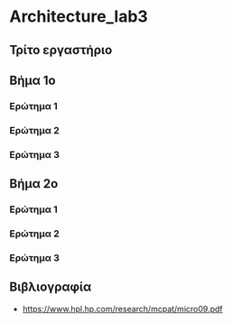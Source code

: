 # Architecture_lab3  

## Τρίτο εργαστήριο   

## Βήμα 1ο  

### Ερώτημα 1   

### Ερώτημα 2  

### Ερώτημα 3   

## Βήμα 2ο  

### Ερώτημα 1   

### Ερώτημα 2  

### Ερώτημα 3   

## Βιβλιογραφία  

* https://www.hpl.hp.com/research/mcpat/micro09.pdf



